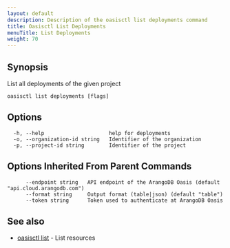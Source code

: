 ```yaml
---
layout: default
description: Description of the oasisctl list deployments command
title: Oasisctl List Deployments
menuTitle: List Deployments
weight: 70
---
```

## Synopsis
List all deployments of the given project

```
oasisctl list deployments [flags]
```

## Options
```
  -h, --help                     help for deployments
  -o, --organization-id string   Identifier of the organization
  -p, --project-id string        Identifier of the project
```

## Options Inherited From Parent Commands
```
      --endpoint string   API endpoint of the ArangoDB Oasis (default "api.cloud.arangodb.com")
      --format string     Output format (table|json) (default "table")
      --token string      Token used to authenticate at ArangoDB Oasis
```

## See also
* [oasisctl list](_index.md)	 - List resources

